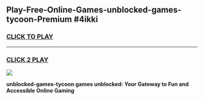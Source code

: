 
## Play-Free-Online-Games-unblocked-games-tycoon-Premium #4ikki
<h3>
<a href="https://premium.freeplayer.one?title=unblocked-games-tycoon&ref=8M">CLICK TO PLAY</a></h3>
<hr>

<h3>
<a href="https://premium.freeplayer.one?title=unblocked-games-tycoon&ref=8M">CLICK 2 PLAY</a>
  
</h3>

<a href="https://premium.freeplayer.one?title=unblocked-games-tycoon&ref=8M"><img src="https://clearcache.store/games.png"></a>


**unblocked-games-tycoon games unblocked: Your Gateway to Fun and Accessible Online Gaming**
